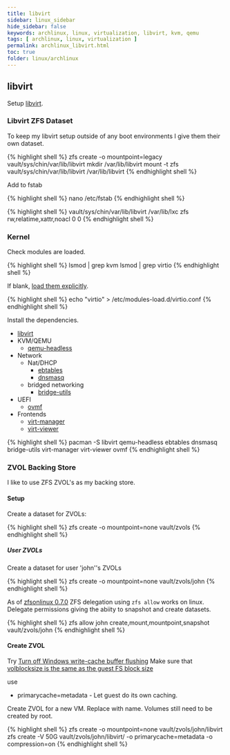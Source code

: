 ```yaml
---
title: libvirt
sidebar: linux_sidebar
hide_sidebar: false
keywords: archlinux, linux, virtualization, libvirt, kvm, qemu
tags: [ archlinux, linux, virtualization ]
permalink: archlinux_libvirt.html
toc: true
folder: linux/archlinux
---
```


## libvirt

Setup [libvirt](https://wiki.archlinux.org/index.php/Libvirt).

### Libvirt ZFS Dataset

To keep my libvirt setup outside of any boot environments I give them their own dataset.

{% highlight shell %}
zfs create -o mountpoint=legacy vault/sys/chin/var/lib/libvirt
mkdir /var/lib/libvirt
mount -t zfs vault/sys/chin/var/lib/libvirt /var/lib/libvirt
{% endhighlight shell %}

Add to fstab

{% highlight shell %}
nano /etc/fstab
{% endhighlight shell %}

{% highlight shell %}
vault/sys/chin/var/lib/libvirt            /var/lib/lxc                    zfs       rw,relatime,xattr,noacl     0 0
{% endhighlight shell %}

### Kernel

Check modules are loaded.

{% highlight shell %}
lsmod | grep kvm
lsmod | grep virtio
{% endhighlight shell %}

If blank, [load them explicitly](https://wiki.archlinux.org/index.php/Kernel_modules#Manual_module_handling).

{% highlight shell %}
echo "virtio" > /etc/modules-load.d/virtio.conf
{% endhighlight shell %}

Install the dependencies.

*   [libvirt](https://www.archlinux.org/packages/?name=libvirt)
*   KVM/QEMU
    *   [qemu-headless](https://www.archlinux.org/packages/?name=qemu-headless)
*   Network
    *   Nat/DHCP
        *   [ebtables](https://www.archlinux.org/packages/?name=ebtables)
        *   [dnsmasq](https://www.archlinux.org/packages/?name=dnsmasq)
    *   bridged networking
        *   [bridge-utils](https://www.archlinux.org/packages/?name=)
*   UEFI
    *   [ovmf](https://www.archlinux.org/packages/?name=ovmf)
*   Frontends
    *   [virt-manager](https://www.archlinux.org/packages/?name=virt-manager)
    *   [virt-viewer](https://www.archlinux.org/packages/?name=virt-viewer)

{% highlight shell %}
pacman -S libvirt qemu-headless ebtables dnsmasq bridge-utils virt-manager virt-viewer ovmf
{% endhighlight shell %}

### ZVOL Backing Store

I like to use ZFS ZVOL's as my backing store.

#### Setup

Create a dataset for ZVOLs:

{% highlight shell %}
zfs create -o mountpoint=none vault/zvols
{% endhighlight shell %}

##### User ZVOLs

Create a dataset for user 'john''s ZVOLs

{% highlight shell %}
zfs create -o mountpoint=none vault/zvols/john
{% endhighlight shell %}

As of [zfsonlinux 0.7.0](https://github.com/zfsonlinux/zfs/releases/tag/zfs-0.7.0) ZFS delegation using ```zfs allow``` works on linux. Delegate permissions giving the abiity to snapshot and create datasets.

{% highlight shell %}
zfs allow john create,mount,mountpoint,snapshot vault/zvols/john
{% endhighlight shell %}

#### Create ZVOL

Try [Turn off Windows write-cache buffer flushing](https://forums.servethehome.com/index.php?threads/performance-of-kvm-qemu-disks-on-zfs-volumes.12550/)
Make sure that [volblocksize is the same as the guest FS block size](http://list.zfsonlinux.org/pipermail/zfs-discuss/2016-February/024682.html)

use

*   primarycache=metadata - Let guest do its own caching.

Create ZVOL for a new VM. Replace <new VM> with name. Volumes still need to be created by root.

{% highlight shell %}
zfs create -o mountpoint=none vault/zvols/john/libvirt
zfs create -V 50G vault/zvols/john/libvirt/<new VM> -o primarycache=metadata -o compression=on
{% endhighlight shell %}
